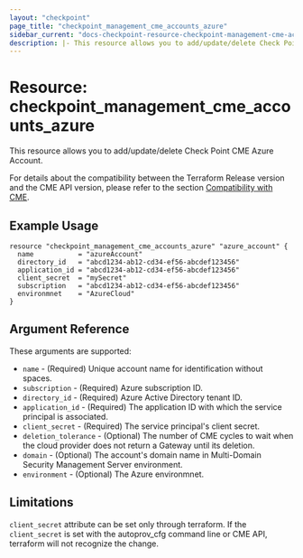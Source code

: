```yaml
---
layout: "checkpoint"
page_title: "checkpoint_management_cme_accounts_azure"
sidebar_current: "docs-checkpoint-resource-checkpoint-management-cme-accounts-azure"
description: |- This resource allows you to add/update/delete Check Point CME Azure Account.
---
```


# Resource: checkpoint_management_cme_accounts_azure

This resource allows you to add/update/delete Check Point CME Azure Account.

For details about the compatibility between the Terraform Release version and the CME API version, please refer to the section [Compatibility with CME](../index.html.markdown#compatibility-with-cme).


## Example Usage

```hcl
resource "checkpoint_management_cme_accounts_azure" "azure_account" {
  name           = "azureAccount"
  directory_id   = "abcd1234-ab12-cd34-ef56-abcdef123456"
  application_id = "abcd1234-ab12-cd34-ef56-abcdef123456"
  client_secret  = "mySecret"
  subscription   = "abcd1234-ab12-cd34-ef56-abcdef123456"
  environmnet    = "AzureCloud"
}
```

## Argument Reference

These arguments are supported:

* `name` - (Required) Unique account name for identification without spaces.
* `subscription` - (Required) Azure subscription ID.
* `directory_id` - (Required) Azure Active Directory tenant ID.
* `application_id` - (Required) The application ID with which the service principal is associated.
* `client_secret` - (Required) The service principal's client secret.
* `deletion_tolerance` - (Optional) The number of CME cycles to wait when the cloud provider does not return a Gateway
  until its deletion.
* `domain` - (Optional) The account's domain name in Multi-Domain Security Management Server environment.
* `environment` - (Optional) The Azure environmnet.

## Limitations

`client_secret` attribute can be set only through terraform. If the `client_secret` is set with the autoprov_cfg
command line or CME API, terraform will not recognize the change.
